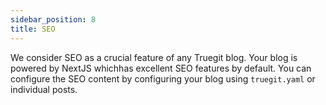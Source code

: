 ```yaml
---
sidebar_position: 8
title: SEO
---
```


We consider SEO as a crucial feature of any Truegit blog. Your blog is powered by NextJS whichhas excellent SEO features by default. You can configure the SEO content by configuring your blog using `truegit.yaml` or individual posts.
